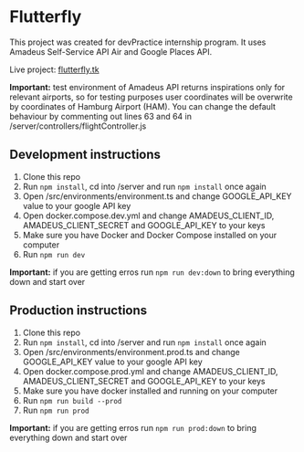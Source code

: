# Flutterfly

This project was created for devPractice internship program. It uses Amadeus Self-Service API Air and Google Places API.

Live project: [flutterfly.tk](https://www.flutterfly.tk)

**Important:** test environment of Amadeus API returns inspirations only for relevant airports, so for testing purposes user coordinates will be overwrite by coordinates of Hamburg Airport (HAM). You can change the default behaviour by commenting out lines 63 and 64 in /server/controllers/flightController.js

## Development instructions
1. Clone this repo
2. Run `npm install`, cd into /server and run `npm install` once again
3. Open /src/environments/environment.ts and change GOOGLE_API_KEY value to your google API key
4. Open docker.compose.dev.yml and change AMADEUS_CLIENT_ID, AMADEUS_CLIENT_SECRET and GOOGLE_API_KEY to your keys
5. Make sure you have Docker and Docker Compose installed on your computer
6. Run `npm run dev`

**Important:** if you are getting erros run `npm run dev:down` to bring everything down and start over

## Production instructions
1. Clone this repo
2. Run `npm install`, cd into /server and run `npm install` once again
3. Open /src/environments/environment.prod.ts and change GOOGLE_API_KEY value to your google API key
4. Open docker.compose.prod.yml and change AMADEUS_CLIENT_ID, AMADEUS_CLIENT_SECRET and GOOGLE_API_KEY to your keys
5. Make sure you have docker installed and running on your computer
6. Run `npm run build --prod`
7. Run `npm run prod`

**Important:** if you are getting erros run `npm run prod:down` to bring everything down and start over
